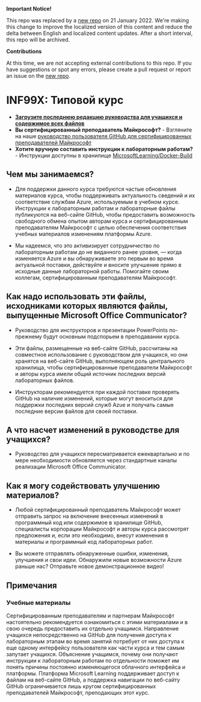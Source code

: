 **Important Notice!**

This repo was replaced by a [new repo](https://github.com/MicrosoftLearning/MB-920T00A-Microsoft-Dynamics-365-Fundamentals-Finance-and-Operations-Apps.ru-ru) on 21 January 2022. We're making this change to improve the localized version of this content and reduce the delta between English and localized content updates. 
After a short interval, this repo will be archived.

**Contributions**

At this time, we are not accepting external contributions to this repo. If you have suggestions or spot any errors, please create a pull request or report an issue on the [new repo](https://github.com/MicrosoftLearning/MB-920T00A-Microsoft-Dynamics-365-Fundamentals-Finance-and-Operations-Apps.ru-ru).

# INF99X: Типовой курс

- **[Загрузите последнюю редакцию руководства для учащихся и содержимое всех файлов](../../releases/latest)**
- **Вы сертифицированный преподаватель Майкрософт?** - Взгляните на наше [руководство пользователя GitHub для сертифицированных преподавателей Майкрософт](https://microsoftlearning.github.io/MCT-User-Guide/)
- **Хотите вручную составить инструкции к лабораторным работам?** - Инструкции доступны в хранилище [MicrosoftLearning/Docker-Build](https://github.com/MicrosoftLearning/Docker-Build)

## Чем мы занимаемся?

- Для поддержки данного курса требуются частые обновления материалов курса, чтобы поддерживать актуальность сведений и их соответствие службам Azure, используемым в учебном курсе.  Инструкции к лабораторным работам и лабораторные файлы публикуются на веб-сайте GitHub, чтобы предоставить возможность свободного обмена опытом авторам курса и сертифицированным преподавателям Майкрософт с целью обеспечения соответствия учебных материалов изменениям платформы Azure.

- Мы надеемся, что это активизирует сотрудничество по лабораторным работам до не виданного ранее уровня, — когда изменяется Azure и вы обнаруживаете это первым во время актуальной поставки, действуйте и вносите улучшение прямо в исходные данные лабораторной работы.  Помогайте своим коллегам, сертифицированным преподавателям Майкрософт.

## Как надо использовать эти файлы, исходниками которых являются файлы, выпущенные Microsoft Office Communicator?

- Руководство для инструкторов и презентации PowerPoints по-прежнему будут основным подспорьем в преподавании курса.

- Эти файлы, размещенные на веб-сайте GitHub, рассчитаны на совместное использование с руководством для учащихся, но они хранятся на веб-сайте GitHub, выполняющем роль центрального хранилища, чтобы сертифицированные преподаватели Майкрософт и авторы курса имели общий источник последних версий лабораторных файлов.

- Инструкторам рекомендуется при каждой поставке проверять GitHub на наличие изменений, которые могут вноситься для поддержки последних версий служб Azue и получать самые последние версии файлов для своей поставки.

## А что насчет изменений в руководстве для учащихся?

- Руководство для учащихся пересматривается ежеквартально и по мере необходимости обновляется через стандартные каналы реализации Microsoft Office Communicator.

## Как я могу содействовать улучшению материалов?

- Любой сертифицированный преподаватель Майкрософт может отправить запрос на включение внесенных изменений в программный код или содержимое в хранилище GitHub, специалисты корпорации Майкрософт и авторы курса рассмотрят предложения и, если это необходимо, внесут изменения в материалы и программный код лабораторных работ.

- Вы можете отправлять обнаруженные ошибки, изменения, улучшения и свои идеи.  Обнаружили новые возможности Azure раньше нас?  Отправьте новое демонстрационное видео!

## Примечания

### Учебные материалы

Сертифицированным преподавателям и партнерам Майкрософт настоятельно рекомендуется ознакомиться с этими материалами и в свою очередь предоставить их отдельно учащимся.  Направление учащихся непосредственно на GitHub для получения доступа к лабораторным этапам во время занятий потребует от них доступа к еще одному интерфейсу пользователя как части курса и тем самым запутает учащихся. Объяснение учащимся, почему они получают инструкции к лабораторным работам по отдельности поможет им понять причины постоянно изменяющегося облачного интерфейса и платформы. Платформа Microsoft Learning поддерживает доступ к файлам на веб-сайте GitHub, а поддержка навигации по веб-сайту GitHub ограничивается лишь кругом сертифицированных преподавателей Майкрософт, преподающих этот курс.
